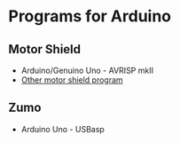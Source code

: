 # Programs for Arduino 

## Motor Shield

- Arduino/Genuino Uno - AVRISP mkII
- [Other motor shield program](https://github.com/hanseartic/MotorShield)

## Zumo

- Arduino Uno - USBasp
